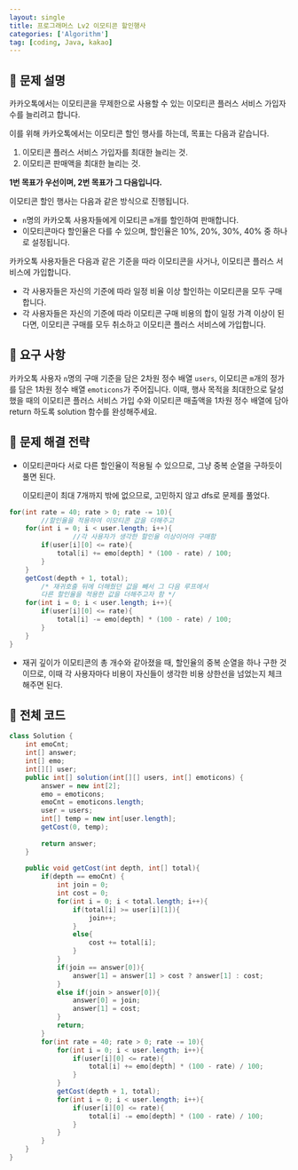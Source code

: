 ```yaml
---
layout: single
title: 프로그래머스 Lv2 이모티콘 할인행사
categories: ['Algorithm']
tag: [coding, Java, kakao]
---
```




## 📘 문제 설명

카카오톡에서는 이모티콘을 무제한으로 사용할 수 있는 이모티콘 플러스 서비스 가입자 수를 늘리려고 합니다.

이를 위해 카카오톡에서는 이모티콘 할인 행사를 하는데, 목표는 다음과 같습니다.

1. 이모티콘 플러스 서비스 가입자를 최대한 늘리는 것.
2. 이모티콘 판매액을 최대한 늘리는 것.

**1번 목표가 우선이며, 2번 목표가 그 다음입니다.**

이모티콘 할인 행사는 다음과 같은 방식으로 진행됩니다.

- `n`명의 카카오톡 사용자들에게 이모티콘 `m`개를 할인하여 판매합니다.
- 이모티콘마다 할인율은 다를 수 있으며, 할인율은 10%, 20%, 30%, 40% 중 하나로 설정됩니다.

카카오톡 사용자들은 다음과 같은 기준을 따라 이모티콘을 사거나, 이모티콘 플러스 서비스에 가입합니다.

- 각 사용자들은 자신의 기준에 따라 일정 비율 이상 할인하는 이모티콘을 모두 구매합니다.
- 각 사용자들은 자신의 기준에 따라 이모티콘 구매 비용의 합이 일정 가격 이상이 된다면, 이모티콘 구매를 모두 취소하고 이모티콘 플러스 서비스에 가입합니다.

## 📘 요구 사항

 카카오톡 사용자 `n`명의 구매 기준을 담은 2차원 정수 배열 `users`, 이모티콘 `m`개의 정가를 담은 1차원 정수 배열 `emoticons`가 주어집니다. 이때, 행사 목적을 최대한으로 달성했을 때의 이모티콘 플러스 서비스 가입 수와 이모티콘 매출액을 1차원 정수 배열에 담아 return 하도록 solution 함수를 완성해주세요.

## 📖 문제 해결 전략

- 이모티콘마다 서로 다른 할인율이 적용될 수 있으므로, 그냥 중복 순열을 구하듯이 풀면 된다.
    
    이모티콘이 최대 7개까지 밖에 없으므로, 고민하지 않고 dfs로 문제를 풀었다.
    

```java
for(int rate = 40; rate > 0; rate -= 10){
		//할인율을 적용하여 이모티콘 값을 더해주고
    for(int i = 0; i < user.length; i++){
				//각 사용자가 생각한 할인율 이상이어야 구매함
        if(user[i][0] <= rate){
            total[i] += emo[depth] * (100 - rate) / 100;
        }
    }
    getCost(depth + 1, total);
		/* 재귀호출 뒤에 더해줬던 값을 빼서 그 다음 루프에서 
		다른 할인율을 적용한 값을 더해주고자 함 */
    for(int i = 0; i < user.length; i++){
        if(user[i][0] <= rate){
            total[i] -= emo[depth] * (100 - rate) / 100;
        }
    }
}
```

- 재귀 깊이가 이모티콘의 총 개수와 같아졌을 때, 할인율의 중복 순열을 하나 구한 것이므로, 이때 각 사용자마다 비용이 자신들이 생각한 비용 상한선을 넘었는지 체크해주면 된다.

## 📖 전체 코드

```java
class Solution {
    int emoCnt;
    int[] answer;
    int[] emo;
    int[][] user;
    public int[] solution(int[][] users, int[] emoticons) {
        answer = new int[2];
        emo = emoticons;
        emoCnt = emoticons.length;
        user = users;
        int[] temp = new int[user.length];
        getCost(0, temp);
        
        return answer;
    }
    
    public void getCost(int depth, int[] total){
        if(depth == emoCnt) {
            int join = 0;
            int cost = 0;
            for(int i = 0; i < total.length; i++){
                if(total[i] >= user[i][1]){
                    join++;
                }
                else{
                    cost += total[i];
                }
            }
            if(join == answer[0]){
                answer[1] = answer[1] > cost ? answer[1] : cost;
            }
            else if(join > answer[0]){
                answer[0] = join;
                answer[1] = cost;
            }
            return;
        }
        for(int rate = 40; rate > 0; rate -= 10){
            for(int i = 0; i < user.length; i++){
                if(user[i][0] <= rate){
                    total[i] += emo[depth] * (100 - rate) / 100;
                }
            }
            getCost(depth + 1, total);
            for(int i = 0; i < user.length; i++){
                if(user[i][0] <= rate){
                    total[i] -= emo[depth] * (100 - rate) / 100;
                }
            }
        }
    }
}
```
